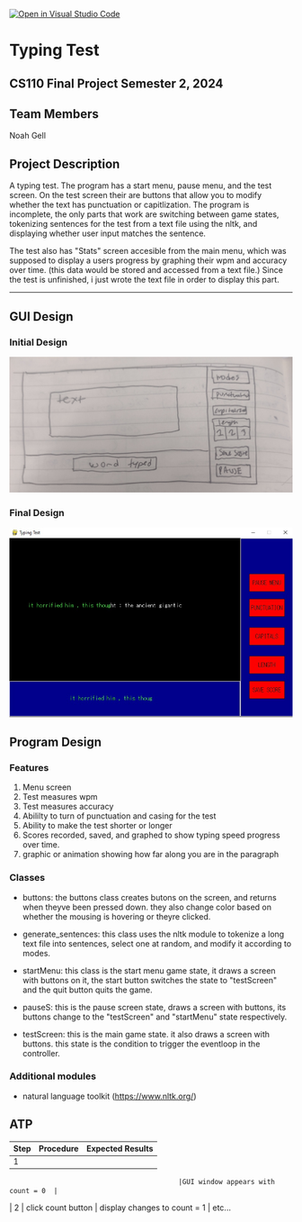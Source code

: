[![Open in Visual Studio Code](https://classroom.github.com/assets/open-in-vscode-718a45dd9cf7e7f842a935f5ebbe5719a5e09af4491e668f4dbf3b35d5cca122.svg)](https://classroom.github.com/online_ide?assignment_repo_id=14691212&assignment_repo_type=AssignmentRepo)


#  Typing Test 
## CS110 Final Project   Semester 2, 2024 

## Team Members

Noah Gell

## Project Description

A typing test. The program has a start menu, pause menu, and the test screen. On the test screen their are buttons that allow you to modify whether the text has punctuation or capitlization. The program is incomplete, the only parts that work are switching between game states, tokenizing sentences for the test from a text file using the nltk, and displaying whether user input matches the sentence. 

The test also has "Stats" screen accesible from the main menu, which was supposed to display a users progress by graphing their wpm and accuracy over time. (this data would be stored and accessed from a text file.) Since the test is unfinished, i just wrote the text file in order to display this part. 

***    

## GUI Design

### Initial Design

![initial gui](assets/gui.jpg)

### Final Design

![final gui](assets/finalgui.jpg)

## Program Design

### Features
 
1. Menu screen 
2. Test measures wpm
3. Test measures accuracy
4. Abililty to turn of punctuation and casing for the test
5. Ability to make the test shorter or longer
6. Scores recorded, saved, and graphed to show typing speed progress over time.
7. graphic or animation showing how far along you are in the paragraph

### Classes

- buttons: the buttons class creates butons on the screen, and returns when theyve been pressed down. they also change color based on whether the mousing is hovering or theyre clicked. 

- generate_sentences: this class uses the nltk module to tokenize a long text file into sentences, select one at random, and modify it according to modes. 

- startMenu: this class is the start menu game state, it draws a screen with buttons on it, the start button switches the state to "testScreen" and the quit button quits the game. 

- pauseS: this is the pause screen state, draws a screen with buttons, its buttons change to the "testScreen" and "startMenu" state respectively.

- testScreen: this is the main game state. it also draws a screen with buttons. this state is the condition to trigger the eventloop in the controller. 

### Additional modules

- natural language toolkit (https://www.nltk.org/)

## ATP

| Step                 |Procedure             |Expected Results                   |
|----------------------|:--------------------:|----------------------------------:|
|  1                  | 

                                              |GUI window appears with count = 0  |
|  2                   | click count button   | display changes to count = 1      |
etc...
